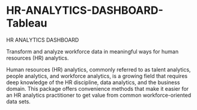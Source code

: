 # HR-ANALYTICS-DASHBOARD-Tableau
HR ANALYTICS DASHBOARD

Transform and analyze workforce data in meaningful ways for human resources (HR) analytics.


Human resources (HR) analytics, commonly referred to as talent analytics, people analytics, and workforce analytics, is a growing field that requires deep knowledge of the HR discipline, data analytics, and the business domain. This package offers convenience methods that make it easier for an HR analytics practitioner to get value from common workforce-oriented data sets.
